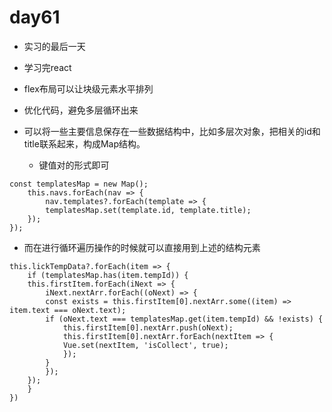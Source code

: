 # day61
- 实习的最后一天

- 学习完react
- flex布局可以让块级元素水平排列

- 优化代码，避免多层循环出来

- 可以将一些主要信息保存在一些数据结构中，比如多层次对象，把相关的id和title联系起来，构成Map结构。
    - 键值对的形式即可
```
const templatesMap = new Map();
    this.navs.forEach(nav => {
        nav.templates?.forEach(template => {
        templatesMap.set(template.id, template.title);
    });
});
```
- 而在进行循环遍历操作的时候就可以直接用到上述的结构元素
```
this.lickTempData?.forEach(item => {
    if (templatesMap.has(item.tempId)) {
    this.firstItem.forEach(iNext => {
        iNext.nextArr.forEach((oNext) => {
        const exists = this.firstItem[0].nextArr.some((item) => item.text === oNext.text);
        if (oNext.text === templatesMap.get(item.tempId) && !exists) {
            this.firstItem[0].nextArr.push(oNext);
            this.firstItem[0].nextArr.forEach(nextItem => {
            Vue.set(nextItem, 'isCollect', true);
            });
        }
        });
    });
    }
})
```
